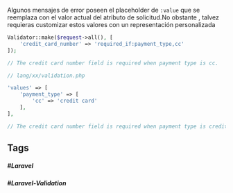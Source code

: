 Algunos mensajes de error poseen el placeholder de `:value` que se reemplaza con el valor actual del atributo de solicitud.No obstante , talvez requieras customizar estos valores con un representación personalizada

```php
Validator::make($request->all(), [
    'credit_card_number' => 'required_if:payment_type,cc'
]);

// The credit card number field is required when payment type is cc.

// lang/xx/validation.php

'values' => [
    'payment_type' => [
        'cc' => 'credit card'
    ],
],

// The credit card number field is required when payment type is credit card.
```

## Tags

##### #Laravel
##### #Laravel-Validation